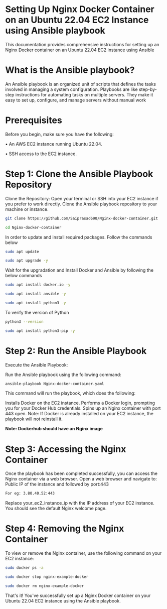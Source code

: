 # Setting Up Nginx Docker Container on an Ubuntu 22.04 EC2 Instance using Ansible playbook
This documentation provides comprehensive instructions for setting up an Nginx Docker container on an Ubuntu 22.04 EC2 instance using Ansible
# What is the Ansible playbook?
An Ansible playbook is an organized unit of scripts that defines the tasks involved in managing a system configuration. Playbooks are like step-by-step instructions for automating tasks on multiple servers. They make it easy to set up, configure, and manage servers without manual work
# Prerequisites
Before you begin, make sure you have the following:

• An AWS EC2 instance running Ubuntu 22.04.

• SSH access to the EC2 instance.

# Step 1: Clone the Ansible Playbook Repository
Clone the Repository:
Open your terminal or SSH into your EC2 instance if you prefer to work directly. Clone the Ansible playbook repository to your machine or instance.
```bash
git clone https://github.com/Saiprasad690/Nginx-docker-container.git
```
```bash
cd Nginx-docker-container
```

In order to update and install required packages. Follow the commands below
```bash
sudo apt update
```
```bash
sudo apt upgrade -y
```
Wait for the upgradation and Install Docker and Ansible by following the below commands
```bash
sudo apt install docker.io -y
```
```bash
sudo apt install ansible -y
```
```bash
sudo apt install python3 -y
```
To verify the version of Python
```bash
python3 --version
```
```bash
sudo apt install python3-pip -y
```

# Step 2: Run the Ansible Playbook
Execute the Ansible Playbook:

Run the Ansible playbook using the following command:
```bash
ansible-playbook Nginx-docker-container.yaml
```
This command will run the playbook, which does the following:

Installs Docker on the EC2 instance.
Performs a Docker login, prompting you for your Docker Hub credentials.
Spins up an Nginx container with port 443 open.
Note: If Docker is already installed on your EC2 instance, the playbook will not reinstall it.

**Note: Dockerhub should have an Nginx image**

# Step 3: Accessing the Nginx Container
Once the playbook has been completed successfully, you can access the Nginx container via a web browser. Open a web browser and navigate to:
Public IP of the instance and followed by port:443
```bash
For eg: 3.80.40.52:443
```
Replace your_ec2_instance_ip with the IP address of your EC2 instance. You should see the default Nginx welcome page.
# Step 4: Removing the Nginx Container
To view or remove the Nginx container, use the following command on your EC2 instance:
```bash
sudo docker ps -a
```
```bash
sudo docker stop nginx-example-docker
```
```bash
sudo docker rm nginx-example-docker
```
That's it! You've successfully set up a Nginx Docker container on your Ubuntu 22.04 EC2 instance using the Ansible playbook.
